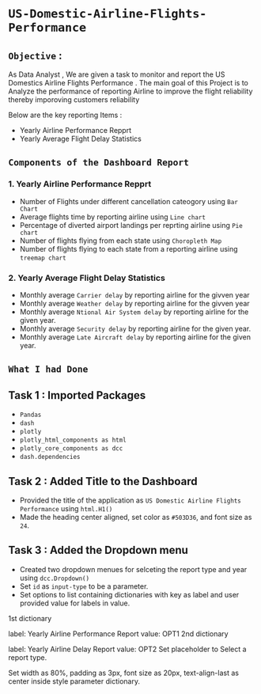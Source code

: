 # `US-Domestic-Airline-Flights-Performance`
## `Objective` :
As Data Analyst , We are given a task to monitor and report the US Domestics Airline Flights Performance . The main goal of this Project is to Analyze the performance of reporting Airline to improve the flight reliability thereby imporoving customers reliability

Below are the key reporting Items :
* Yearly Airline Performance Repprt
* Yearly Average Flight Delay Statistics

## `Components of the Dashboard Report`
### 1. Yearly Airline Performance Repprt
* Number of Flights under different cancellation cateogory using `Bar Chart`
* Average flights time by reporting airline using `Line chart`
* Percentage of diverted airport landings per reprting airline using `Pie chart`
* Number of flights flying from each state using `Choropleth Map`
* Number of flights flying to each state from a reporting airline using `treemap chart`
### 2. Yearly Average Flight Delay Statistics
* Monthly average `Carrier delay` by reporting airline for the givven year
* Monthly average `Weather delay` by reporting airline for the givven year
* Monthly average `Ntional Air System delay` by reporting airline for the given year.
* Monthly average `Security delay` by reporting airline for the given year.
* Monthly average `Late Aircraft delay` by reporting airline for the given year.
## `What I had Done`
## Task 1 : Imported Packages
* `Pandas`
* `dash`
* `plotly`
* `plotly_html_components as html`
* `plotly_core_components as dcc`
* `dash.dependencies`
## Task 2 : Added Title to the Dashboard
* Provided the title of the application as `US Domestic Airline Flights Performance` using `html.H1()`
* Made the heading center aligned, set color as `#503D36`, and font size as `24`.
## Task 3 : Added the Dropdown menu
* Created two dropdown menues for selceting the report type and year using `dcc.Dropdown()`
* Set `id` as `input-type` to be a parameter.
* Set options to list containing dictionaries with key as label and user provided value for labels in value.

1st dictionary

label: Yearly Airline Performance Report
value: OPT1
2nd dictionary

label: Yearly Airline Delay Report
value: OPT2
Set placeholder to Select a report type.

Set width as 80%, padding as 3px, font size as 20px, text-align-last as center inside style parameter dictionary.
